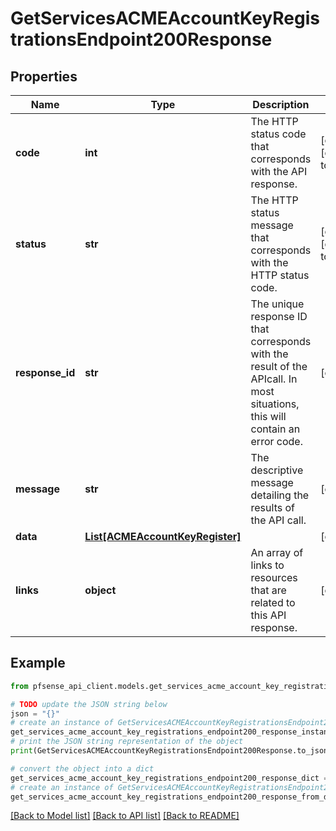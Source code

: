 # GetServicesACMEAccountKeyRegistrationsEndpoint200Response


## Properties

Name | Type | Description | Notes
------------ | ------------- | ------------- | -------------
**code** | **int** | The HTTP status code that corresponds with the API response. | [optional] [default to 200]
**status** | **str** | The HTTP status message that corresponds with the HTTP status code. | [optional] [default to 'ok']
**response_id** | **str** | The unique response ID that corresponds with the result of the APIcall. In most situations, this will contain an error code. | [optional] 
**message** | **str** | The descriptive message detailing the results of the API call. | [optional] 
**data** | [**List[ACMEAccountKeyRegister]**](ACMEAccountKeyRegister.md) |  | [optional] 
**links** | **object** | An array of links to resources that are related to this API response. | [optional] 

## Example

```python
from pfsense_api_client.models.get_services_acme_account_key_registrations_endpoint200_response import GetServicesACMEAccountKeyRegistrationsEndpoint200Response

# TODO update the JSON string below
json = "{}"
# create an instance of GetServicesACMEAccountKeyRegistrationsEndpoint200Response from a JSON string
get_services_acme_account_key_registrations_endpoint200_response_instance = GetServicesACMEAccountKeyRegistrationsEndpoint200Response.from_json(json)
# print the JSON string representation of the object
print(GetServicesACMEAccountKeyRegistrationsEndpoint200Response.to_json())

# convert the object into a dict
get_services_acme_account_key_registrations_endpoint200_response_dict = get_services_acme_account_key_registrations_endpoint200_response_instance.to_dict()
# create an instance of GetServicesACMEAccountKeyRegistrationsEndpoint200Response from a dict
get_services_acme_account_key_registrations_endpoint200_response_from_dict = GetServicesACMEAccountKeyRegistrationsEndpoint200Response.from_dict(get_services_acme_account_key_registrations_endpoint200_response_dict)
```
[[Back to Model list]](../README.md#documentation-for-models) [[Back to API list]](../README.md#documentation-for-api-endpoints) [[Back to README]](../README.md)


